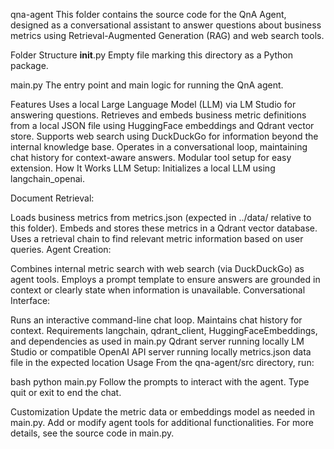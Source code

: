 qna-agent
This folder contains the source code for the QnA Agent, designed as a conversational assistant to answer questions about business metrics using Retrieval-Augmented Generation (RAG) and web search tools.

Folder Structure
__init__.py
Empty file marking this directory as a Python package.

main.py
The entry point and main logic for running the QnA agent.

Features
Uses a local Large Language Model (LLM) via LM Studio for answering questions.
Retrieves and embeds business metric definitions from a local JSON file using HuggingFace embeddings and Qdrant vector store.
Supports web search using DuckDuckGo for information beyond the internal knowledge base.
Operates in a conversational loop, maintaining chat history for context-aware answers.
Modular tool setup for easy extension.
How It Works
LLM Setup:
Initializes a local LLM using langchain_openai.

Document Retrieval:

Loads business metrics from metrics.json (expected in ../data/ relative to this folder).
Embeds and stores these metrics in a Qdrant vector database.
Uses a retrieval chain to find relevant metric information based on user queries.
Agent Creation:

Combines internal metric search with web search (via DuckDuckGo) as agent tools.
Employs a prompt template to ensure answers are grounded in context or clearly state when information is unavailable.
Conversational Interface:

Runs an interactive command-line chat loop.
Maintains chat history for context.
Requirements
langchain, qdrant_client, HuggingFaceEmbeddings, and dependencies as used in main.py
Qdrant server running locally
LM Studio or compatible OpenAI API server running locally
metrics.json data file in the expected location
Usage
From the qna-agent/src directory, run:

bash
python main.py
Follow the prompts to interact with the agent. Type quit or exit to end the chat.

Customization
Update the metric data or embeddings model as needed in main.py.
Add or modify agent tools for additional functionalities.
For more details, see the source code in main.py.
